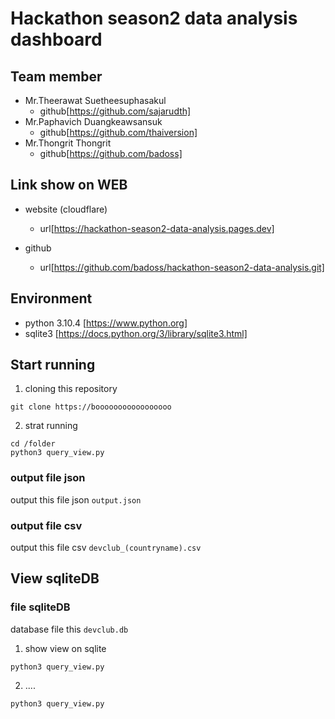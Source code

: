 # Hackathon season2 data analysis dashboard


## Team member

- Mr.Theerawat Suetheesuphasakul 
    - github[https://github.com/sajarudth]
- Mr.Paphavich Duangkeawsansuk
    - github[https://github.com/thaiversion]
- Mr.Thongrit Thongrit
    - github[https://github.com/badoss]

## Link show on WEB

- website (cloudflare)
    - url[https://hackathon-season2-data-analysis.pages.dev]

- github
    - url[https://github.com/badoss/hackathon-season2-data-analysis.git]


## Environment 
- python 3.10.4     [https://www.python.org]
- sqlite3           [https://docs.python.org/3/library/sqlite3.html]

## Start running

1. cloning this repository
``` 
git clone https://booooooooooooooooo
```

2. strat running 
``` 
cd /folder
python3 query_view.py 
```

### output file json

output this file json `output.json`

### output file csv

output this file csv  `devclub_(countryname).csv`



## View sqliteDB

### file sqliteDB
database file this `devclub.db`

1. show view on sqlite
``` 
python3 query_view.py 
```
2. ....

``` 
python3 query_view.py 
```

